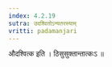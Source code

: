 ```yaml
---
index: 4.2.19
sutra: उदश्वितोऽन्यतरस्याम्
vritti: padamanjari
---
```


 औदश्वित्क इति । ठिसुसुक्तान्तात्कःऽ ॥